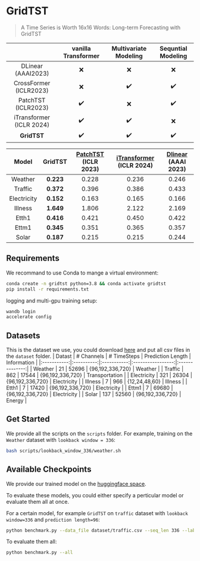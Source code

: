 # GridTST
> A Time Series is Worth 16x16 Words: Long-term Forecasting with GridTST

|                          | vanilla Transformer | Multivariate Modeling | Sequntial Modeling |
|:------------------------:|:-------------------:|:---------------------:|:------------------:|
|    DLinear (AAAI2023)    |          ❌          |           ❌           |          ❌         |
|  CrossFormer (ICLR2023)  |          ❌          |           ✔️           |          ✔️         |
|    PatchTST (ICLR2023)   |          ✔️          |           ❌           |          ✔️         |
| iTransformer (ICLR 2024) |          ✔️          |           ✔️           |          ❌         |
|        **GridTST**       |          ✔️          |           ✔️           |          ✔️         |


|    Model    |   GridTST   | [PatchTST](https://openreview.net/forum?id=Jbdc0vTOcol)  (ICLR 2023) | [iTransformer](https://arxiv.org/abs/2310.06625)  (ICLR 2024)  | [Dlinear](https://arxiv.org/abs/2205.13504)  (AAAI 2023) |
|:-----------:|:-----------:|:-------------------:|:------------------------:|:------------------:|
|   Weather   | **0.223** |              0.228 |                  0.236 |              0.246 |
|   Traffic   | **0.372** |              0.396 |                    0.386 |            0.433 |
| Electricity | **0.152** |              0.163 |                  0.165 |            0.166 |
|   Illness   | **1.649** |             1.806 |                  2.122|              2.169 |
|    Etth1    |   **0.416** |             0.421 |                     0.450 |            0.422 |
|    Ettm1    | **0.345** |               0.351 |                   0.365 |              0.357 |
|    Solar    | **0.187** |              0.215 |                  0.215 |            0.244 |

## Requirements
We recommand to use Conda to mange a virtual environment:
```bash
conda create -n gridtst python=3.8 && conda activate gridtst
pip install -r requirements.txt
```
logging and multi-gpu training setup:
```bash
wandb login
accelerate config
```

## Datasets
This is the dataset we use, you could download [here](https://drive.google.com/drive/folders/16DqgnUZEXd6Vmth-tL9e5JVnadh90GwF?usp=sharing) and put all csv files in the `dataset` folder.
|    Datast   | # Channels | # TimeSteps | Prediction Length |   Information  |
|:-----------:|:----------:|:-----------:|:-----------------:|:--------------:|
|   Weather   |     21     |    52696    |  {96,192,336,720} |     Weather    |
|   Traffic   |     862    |    17544    |  {96,192,336,720} | Transportation |
| Electricity |     321    |    26304    |  {96,192,336,720} |   Electricity  |
|   Illness   |      7     |     966     |   {12,24,48,60}   |     Illness    |
|    Etth1    |      7     |    17420    |  {96,192,336,720} |   Electricity  |
|    Ettm1    |      7     |    69680    |  {96,192,336,720} |   Electricity  |
|    Solar    |     137    |    52560    |  {96,192,336,720} |     Energy     |


## Get Started
We provide all the scripts on the `scripts` folder.
For example, training on the `Weather` dataset with `lookback window = 336`:
```bash
bash scripts/lookback_window_336/weather.sh
```

## Available Checkpoints
We provide our trained model on the [huggingface space](https://huggingface.co/GridTST). 

To evaluate these models, you could either specify a perticular model or evaluate them all at once.

For a certain model, for example `GridTST` on `traffic` dataset with `lookback window=336` and `prediction length=96`:
```bash
python benchmark.py --data_file dataset/traffic.csv --seq_len 336 --label_len 96
```

To evaluate them all:
```bash
python benchmark.py --all
```